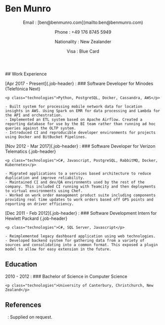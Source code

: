 # Ben Munro
<header>
Email
: [ben@benmunro.com](mailto:ben@benmunro.com)

Phone
: +49 176 8745 5949

Nationality
: New Zealander

Visa
: Blue Card
</header>
## Work Experience

[Apr 2017 - Present]{.job-header}
:   ### Software Developer for Minodes (Telefónica Next)

    <p class="technologies">Python, PostgreSQL, Docker, Cassandra, AWS</p>

    - Built system for processing mobile network data for location insights in AWS. Using Spark on EMR for data processing and Lambda for the API and orchestration.
    - Implemented an ETL system based on Apache Airflow. Created a reporting database for use by the BI team rather than running ad hoc queries against the OLTP system.
    - Introduced CI and reproducible developer environments for projects using Docker and BitBucket Pipelines.

[Nov 2012 - Mar 2017]{.job-header}
:   ### Software Developer for Verizon Telematics {.job-header}

    <p class="technologies">C#, Javascript, PostgreSQL, RabbitMQ, Docker, Kubernetes</p>
    
    - Migrated applications to a services based architecture to reduce duplication and improve reliability. 
    - Maintained CI and dev/QA environments used by the rest of the company. This included CI running with Teamcity and then deployments to virtual environments using Chef.
    - Worked on work order management product suite including components providing real time updates to work orders based off GPS points and reporting on driver efficiency.


[Dec 2011 - Feb 2012]{.job-header}
:   ### Software Development Intern for Hewlett Packard {.job-header}
    
    <p class="technologies">C#, SQL Server, Javascript</p>

    - Reimplemented legacy dashboard application using web technologies.
    - Developed backend system for gathering data from a variety of sources and consolidating into a common format. This exposed a plugin model to allow for easy extension in the future.

## Education

2010 - 2012
:   ### Bachelor of Science in Computer Science

    <p class="technologies">University of Canterbury, Christchurch, New Zealand</p>

## References

&nbsp; 
:   Supplied on request.

